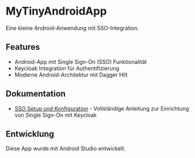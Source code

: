 # MyTinyAndroidApp

Eine kleine Android-Anwendung mit SSO-Integration.

## Features

- Android-App mit Single Sign-On (SSO) Funktionalität
- Keycloak Integration für Authentifizierung
- Moderne Android-Architektur mit Dagger Hilt

## Dokumentation

- [SSO Setup und Konfiguration](_readme_files/readme-sso.md) - Vollständige Anleitung zur Einrichtung von Single Sign-On mit Keycloak

## Entwicklung

Diese App wurde mit Android Studio entwickelt.